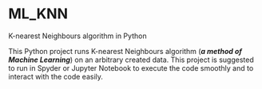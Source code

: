 # ML_KNN
K-nearest Neighbours algorithm in Python

This Python project runs K-nearest Neighbours algorithm (***a method of Machine Learning***) on an arbitrary created data.
This project is suggested to run in Spyder or Jupyter Notebook to execute the code smoothly and to interact with the code easily.
